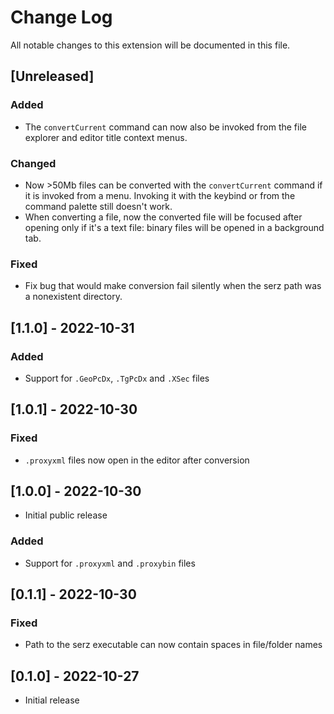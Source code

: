 # Change Log

All notable changes to this extension will be documented in this file.

## [Unreleased]
### Added
- The `convertCurrent` command can now also be invoked from the file explorer and editor title context menus.
### Changed
- Now >50Mb files can be converted with the `convertCurrent` command if it is invoked from a menu. Invoking it with the keybind or from the command palette still doesn't work.
- When converting a file, now the converted file will be focused after opening only if it's a text file: binary files will be opened in a background tab.
### Fixed
- Fix bug that would make conversion fail silently when the serz path was a nonexistent directory.

## [1.1.0] - 2022-10-31
### Added
- Support for `.GeoPcDx`, `.TgPcDx` and `.XSec` files

## [1.0.1] - 2022-10-30
### Fixed
- `.proxyxml` files now open in the editor after conversion

## [1.0.0] - 2022-10-30
- Initial public release
### Added
- Support for `.proxyxml` and `.proxybin` files

## [0.1.1] - 2022-10-30
### Fixed
- Path to the serz executable can now contain spaces in file/folder names

## [0.1.0] - 2022-10-27
- Initial release
